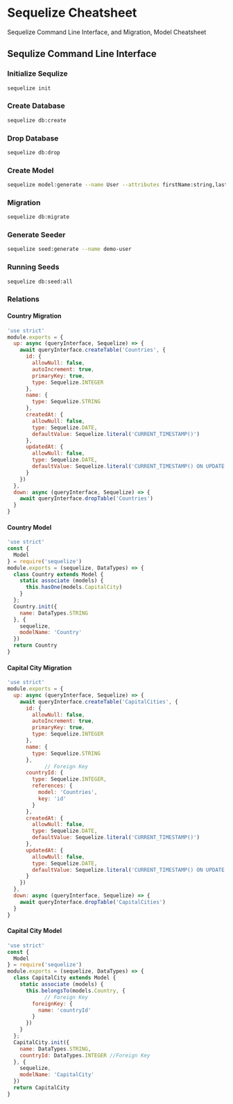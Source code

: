 # Sequelize Cheatsheet
Sequelize Command Line Interface, and Migration, Model Cheatsheet


## Sequlize Command Line Interface

### Initialize Sequlize

```bash
sequelize init
```

### Create Database

```bash
sequelize db:create
```

### Drop Database
```bash
sequelize db:drop
```

### Create Model
```bash
sequelize model:generate --name User --attributes firstName:string,lastName:string,email:string
```

### Migration
```bash
sequelize db:migrate
```

### Generate Seeder
```bash
sequelize seed:generate --name demo-user
```

### Running Seeds
```bash
sequelize db:seed:all
```

### Relations

#### Country Migration
```javascript
'use strict'
module.exports = {
  up: async (queryInterface, Sequelize) => {
    await queryInterface.createTable('Countries', {
      id: {
        allowNull: false,
        autoIncrement: true,
        primaryKey: true,
        type: Sequelize.INTEGER
      },
      name: {
        type: Sequelize.STRING
      },
      createdAt: {
        allowNull: false,
        type: Sequelize.DATE,
        defaultValue: Sequelize.literal('CURRENT_TIMESTAMP()')
      },
      updatedAt: {
        allowNull: false,
        type: Sequelize.DATE,
        defaultValue: Sequelize.literal('CURRENT_TIMESTAMP() ON UPDATE CURRENT_TIMESTAMP()')
      }
    })
  },
  down: async (queryInterface, Sequelize) => {
    await queryInterface.dropTable('Countries')
  }
}
```

#### Country Model
```javascript
'use strict'
const {
  Model
} = require('sequelize')
module.exports = (sequelize, DataTypes) => {
  class Country extends Model {
    static associate (models) {
      this.hasOne(models.CapitalCity)
    }
  };
  Country.init({
    name: DataTypes.STRING
  }, {
    sequelize,
    modelName: 'Country'
  })
  return Country
}
```
#### Capital City Migration
```javascript
'use strict'
module.exports = {
  up: async (queryInterface, Sequelize) => {
    await queryInterface.createTable('CapitalCities', {
      id: {
        allowNull: false,
        autoIncrement: true,
        primaryKey: true,
        type: Sequelize.INTEGER
      },
      name: {
        type: Sequelize.STRING
      },
			// Foreign Key
      countryId: {
        type: Sequelize.INTEGER,
        references: {
          model: 'Countries',
          key: 'id'
        }
      },
      createdAt: {
        allowNull: false,
        type: Sequelize.DATE,
        defaultValue: Sequelize.literal('CURRENT_TIMESTAMP()')
      },
      updatedAt: {
        allowNull: false,
        type: Sequelize.DATE,
        defaultValue: Sequelize.literal('CURRENT_TIMESTAMP() ON UPDATE CURRENT_TIMESTAMP()')
      }
    })
  },
  down: async (queryInterface, Sequelize) => {
    await queryInterface.dropTable('CapitalCities')
  }
}
```
#### Capital City Model
```javascript
'use strict'
const {
  Model
} = require('sequelize')
module.exports = (sequelize, DataTypes) => {
  class CapitalCity extends Model {
    static associate (models) {
      this.belongsTo(models.Country, {
			// Foreign Key
        foreignKey: {
          name: 'countryId'
        }
      })
    }
  };
  CapitalCity.init({
    name: DataTypes.STRING,
    countryId: DataTypes.INTEGER //Foreign Key
  }, {
    sequelize,
    modelName: 'CapitalCity'
  })
  return CapitalCity
}
```

